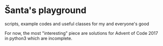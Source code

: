 # Šanta's playground
scripts, example codes and useful classes for my and everyone's good

For now, the most "interesting" piece are solutions for Advent of Code 2017 in python3 which are incomplete.
